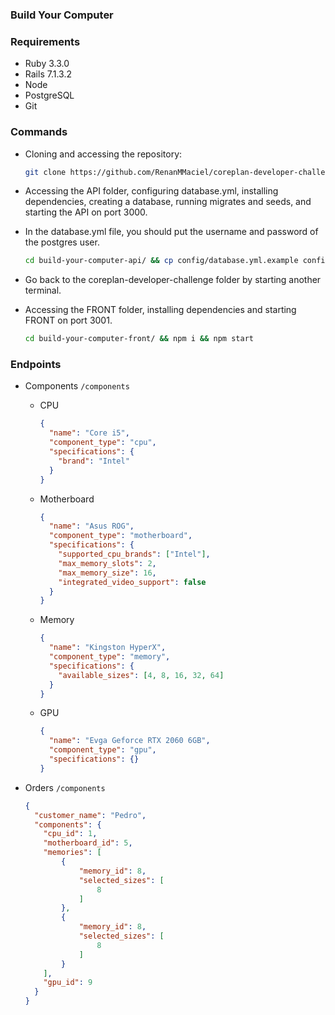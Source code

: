 ### Build Your Computer

### Requirements
  - Ruby 3.3.0
  - Rails 7.1.3.2
  - Node
  - PostgreSQL
  - Git

### Commands
  - Cloning and accessing the repository:
    ```bash
    git clone https://github.com/RenanMMaciel/coreplan-developer-challenge.git && cd coreplan-developer-challenge
    ```

  - Accessing the API folder, configuring database.yml, installing dependencies, creating a database, running migrates and seeds, and starting the API on port 3000.
  - In the database.yml file, you should put the username and password of the postgres user.
    ```bash
    cd build-your-computer-api/ && cp config/database.yml.example config/database.yml && bundle install && rails db:create && rails db:migrate && rails db:seed && rails s
    ```

  - Go back to the coreplan-developer-challenge folder by starting another terminal.

  - Accessing the FRONT folder, installing dependencies and starting FRONT on port 3001.
    ```bash
    cd build-your-computer-front/ && npm i && npm start
    ```

### Endpoints
  - Components `/components`
    - CPU
      ```json
      {
        "name": "Core i5",
        "component_type": "cpu",
        "specifications": {
          "brand": "Intel"
        }
      }
      ```

    - Motherboard
      ```json
      {
        "name": "Asus ROG",
        "component_type": "motherboard",
        "specifications": {
          "supported_cpu_brands": ["Intel"],
          "max_memory_slots": 2,
          "max_memory_size": 16,
          "integrated_video_support": false
        }
      }
      ```

    - Memory
      ```json
      {
        "name": "Kingston HyperX",
        "component_type": "memory",
        "specifications": {
          "available_sizes": [4, 8, 16, 32, 64]
        }
      }
      ```

    - GPU
      ```json
      {
        "name": "Evga Geforce RTX 2060 6GB",
        "component_type": "gpu",
        "specifications": {}
      }
      ```

  - Orders `/components`
    ```json
    {
      "customer_name": "Pedro",
      "components": {
        "cpu_id": 1,
        "motherboard_id": 5,
        "memories": [
            {
                "memory_id": 8,
                "selected_sizes": [
                    8
                ]
            },
            {
                "memory_id": 8,
                "selected_sizes": [
                    8
                ]
            }
        ],
        "gpu_id": 9
      }
    }
    ```
